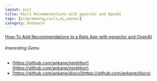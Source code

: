 ```yaml
---
layout: post
title: Rails Recommendations with pgvector and OpenAI
tags: [programming,rails,ai,openai]
category: bookmark
---
```


[How-To Add Recommendations to a Rails App with pgvector and OpenAI](https://medium.com/@mauricio/how-to-add-recommendations-to-a-rails-app-with-pgvector-and-openai-881d87915fb2)

###### Interesting Gems

- [https://github.com/ankane/neighbor](https://github.com/ankane/neighbor)
- [https://github.com/ankane/disco](https://github.com/ankane/disco)
